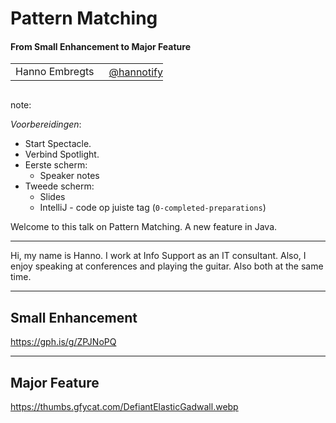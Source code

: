 <h1>Pattern Matching</h1>
<h4>From Small Enhancement to Major Feature</h4>
<table>
    <tr>
        <td style="vertical-align: middle;">Hanno Embregts</td>
        <td style="text-align: right;"><img width="20%" data-src="img/icons/twitter-white.png" class="no-background" style="vertical-align: middle;"/></td>
        <td style="vertical-align: middle; padding: 0 0 0 0"><a href="https://www.twitter.com/hannotify">@hannotify</a></td>
    </tr>
</table>
<img data-src="img/logos/javaland.png" width="20%" class="no-background"/>
<br/>

note:

*Voorbereidingen*:

* Start Spectacle.
* Verbind Spotlight.
* Eerste scherm:
  * Speaker notes
* Tweede scherm:
  * Slides
  * IntelliJ - code op juiste tag (`0-completed-preparations`)
    

Welcome to this talk on Pattern Matching.
A new feature in Java.

---

<!-- .slide: data-background="img/background/hanno-guitar-devoxx.jpg" data-background-color="black" data-background-opacity="0.9" -->

Hi, my name is Hanno. 
I work at Info Support as an IT consultant.
Also, I enjoy speaking at conferences and playing the guitar.
Also both at the same time.

---

<!-- .slide: data-background="https://media.giphy.com/media/M9Isn1h9cy3hBD3DUN/giphy.gif" -->
## Small Enhancement <!-- .element: class="stroke" -->
<https://gph.is/g/ZPJNoPQ> <!-- .element: class="attribution" -->

---

<!-- .slide: data-background="https://thumbs.gfycat.com/DefiantElasticGadwall.webp" -->
## Major Feature <!-- .element: class="stroke" -->
<https://thumbs.gfycat.com/DefiantElasticGadwall.webp> <!-- .element: class="attribution" -->

